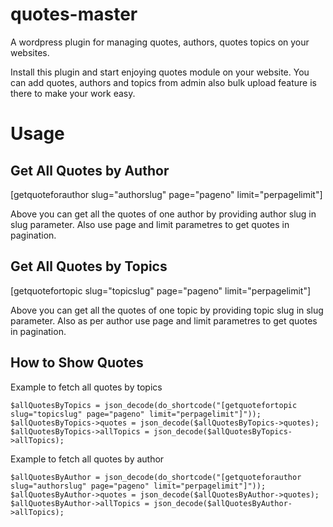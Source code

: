 # quotes-master
A wordpress plugin for managing quotes, authors, quotes topics on your websites.

Install this plugin and start enjoying quotes module on your website. You can add quotes, authors and topics from admin also bulk upload feature is there to make your work easy.

# Usage

## Get All Quotes by Author
[getquoteforauthor slug="authorslug" page="pageno" limit="perpagelimit"]

Above you can get all the quotes of one author by providing author slug in slug parameter. Also use page and limit parametres to get quotes in pagination.

## Get All Quotes by Topics
[getquotefortopic slug="topicslug" page="pageno" limit="perpagelimit"]

Above you can get all the quotes of one topic by providing topic slug in slug parameter. Also as per author use page and limit parametres to get quotes in pagination.

## How to Show Quotes

Example to fetch all quotes by topics

```
$allQuotesByTopics = json_decode(do_shortcode("[getquotefortopic slug="topicslug" page="pageno" limit="perpagelimit"]"));
$allQuotesByTopics->quotes = json_decode($allQuotesByTopics->quotes);
$allQuotesByTopics->allTopics = json_decode($allQuotesByTopics->allTopics);
```

Example to fetch all quotes by author

```
$allQuotesByAuthor = json_decode(do_shortcode("[getquoteforauthor slug="authorslug" page="pageno" limit="perpagelimit"]"));
$allQuotesByAuthor->quotes = json_decode($allQuotesByAuthor->quotes);
$allQuotesByAuthor->allTopics = json_decode($allQuotesByAuthor->allTopics);
```